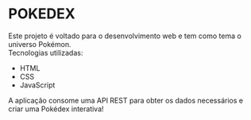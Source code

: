 # POKEDEX
Este projeto é voltado para o desenvolvimento web e tem como tema o universo Pokémon.
<br>Tecnologias utilizadas:
<ul>
  <li>HTML</li>
  <li>CSS</li>
  <li>JavaScript</li>
</ul>

A aplicação consome uma API REST para obter os dados necessários e criar uma Pokédex interativa!
